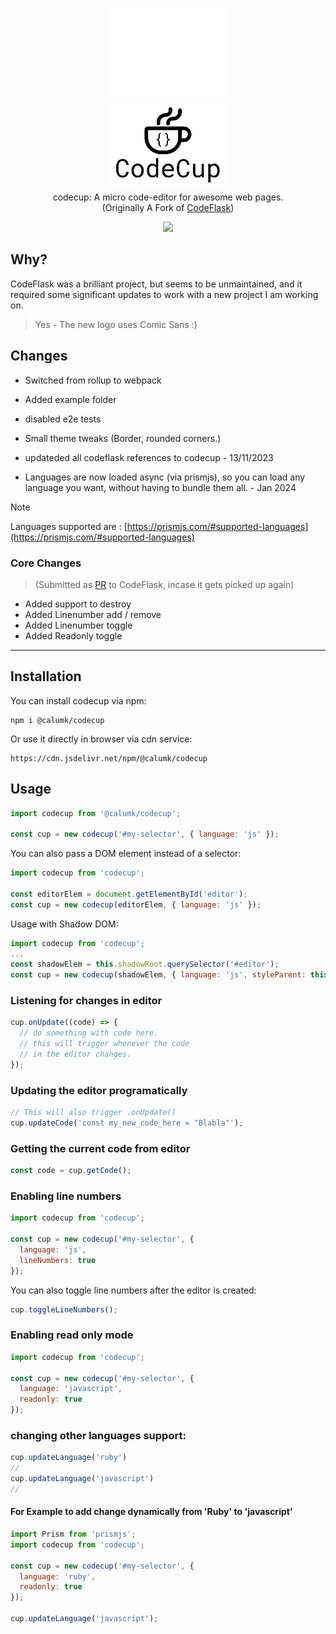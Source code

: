
<p align="center">
  <img src="assets/logo2.png#gh-dark-mode-only" width="190"><br>
  <img src="assets/logo.png#gh-light-mode-only" width="190"><br>
    codecup: A micro code-editor for awesome web pages.<br>
    (Originally A Fork of <a href="https://github.com/kazzkiq/CodeFlask">CodeFlask</a>)
</p>

<p align="center">
  <img src="assets/code.png" width="739">
</p>

## Why?
CodeFlask was a brilliant project, but seems to be unmaintained, and it required some significant updates to work with a new project I am working on.

> Yes - The new logo uses Comic Sans :)


## Changes
* Switched from rollup to webpack
* Added example folder 
* disabled e2e tests 
* Small theme tweaks (Border, rounded corners.)

* updateded all codeflask references to codecup - 13/11/2023
* Languages are now loaded async (via prismjs), so you can load any language you want, without having to bundle them all. - Jan 2024

> [!NOTE]
> Languages supported are : [https://prismjs.com/#supported-languages](https://prismjs.com/#supported-languages)

### Core Changes 
> (Submitted as [PR](https://github.com/kazzkiq/CodeFlask/pull/134) to CodeFlask, incase it gets picked up again)
* Added support to destroy
* Added Linenumber add / remove 
* Added Linenumber toggle
* Added Readonly toggle

---

## Installation

You can install codecup via npm:

```
npm i @calumk/codecup
```

Or use it directly in browser via cdn service:

```
https://cdn.jsdelivr.net/npm/@calumk/codecup
```

## Usage

```js
import codecup from '@calumk/codecup';

const cup = new codecup('#my-selector', { language: 'js' });
```
You can also pass a DOM element instead of a selector:
```js
import codecup from 'codecup';

const editorElem = document.getElementById('editor');
const cup = new codecup(editorElem, { language: 'js' });
```
Usage with Shadow DOM:
```js
import codecup from 'codecup';
...
const shadowElem = this.shadowRoot.querySelector('#editor');
const cup = new codecup(shadowElem, { language: 'js', styleParent: this.shadowRoot });
```
### Listening for changes in editor

```js
cup.onUpdate((code) => {
  // do something with code here.
  // this will trigger whenever the code
  // in the editor changes.
});
```

### Updating the editor programatically

```js
// This will also trigger .onUpdate()
cup.updateCode('const my_new_code_here = "Blabla"');
```

### Getting the current code from editor

```js
const code = cup.getCode();
```

### Enabling line numbers

```js
import codecup from 'codecup';

const cup = new codecup('#my-selector', {
  language: 'js',
  lineNumbers: true
});
```

You can also toggle line numbers after the editor is created:

```js
cup.toggleLineNumbers();

```

### Enabling read only mode

```js
import codecup from 'codecup';

const cup = new codecup('#my-selector', {
  language: 'javascript',
  readonly: true
});
```

### changing other languages support:

```js
cup.updateLanguage('ruby')
// 
cup.updateLanguage('javascript')
//
```

#### For Example to add change dynamically from 'Ruby' to 'javascript'

```js
import Prism from 'prismjs';
import codecup from 'codecup';

const cup = new codecup('#my-selector', {
  language: 'ruby',
  readonly: true
});

cup.updateLanguage('javascript');
```
